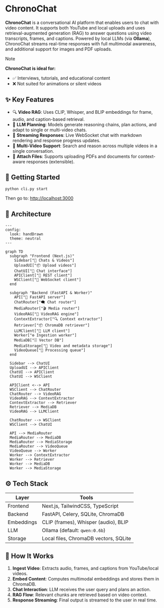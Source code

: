 # ChronoChat

**ChronoChat** is a conversational AI platform that enables users to chat with video content. It supports both YouTube and local uploads and uses retrieval-augmented generation (RAG) to answer questions using video transcripts, frames, and captions. Powered by local LLMs (via **Ollama**), ChronoChat streams real-time responses with full multimodal awareness, and additional support for images and PDF uploads.

> [!NOTE]
> **ChronoChat is ideal for:** </br>
> - ✅ Interviews, tutorials, and educational content </br>
> - ❌ Not suited for animations or silent videos </br>

## ✨ Key Features

* 🔍 **Video RAG**: Uses CLIP, Whisper, and BLIP embeddings for frame, audio, and caption-based retrieval.
* 🧠 **LLM Planning**: Models generate reasoning chains, plan actions, and adapt to single or multi-video chats.
* 🔌 **Streaming Responses**: Live WebSocket chat with markdown rendering and response progress updates.
* 🎥 **Multi-Video Support**: Search and reason across multiple videos in a single conversation.
* 📎 **Attach Files**: Supports uploading PDFs and documents for context-aware responses (extensible).

## 🏁 Getting Started

```bash
python cli.py start
```

Then go to: [http://localhost:3000](http://localhost:3000)

## 🧱 Architecture

```mermaid
---
config:
  look: handDrawn
  theme: neutral
---

graph TD
  subgraph "Frontend (Next.js)"
    Sidebar["📂 Chats & Videos"]
    UploadUI["📦 Upload videos"]
    ChatUI["💬 Chat interface"]
    APIClient["🔗 REST client"]
    WSClient["🔄 WebSocket client"]
  end

  subgraph "Backend (FastAPI & Worker)"
    API["🧭 FastAPI server"]
    ChatRouter["🗨️ Chat router"]
    MediaRouter["🎬 Media router"]
    VideoRAG["🧠 VideoRAG engine"]
    ContextExtractor["🔍 Context extractor"]
    Retriever["📦 ChromaDB retriever"]
    LLMClient["🤖 LLM client"]
    Worker["⚙️ Ingestion worker"]
    MediaDB["🗄️ Vector DB"]
    MediaStorage["📁 Video and metadata storage"]
    VideoQueue["📮 Processing queue"]
  end

  Sidebar --> ChatUI
  UploadUI --> APIClient
  ChatUI --> APIClient
  ChatUI --> WSClient

  APIClient <--> API
  WSClient --> ChatRouter
  ChatRouter --> VideoRAG
  VideoRAG --> ContextExtractor
  ContextExtractor --> Retriever
  Retriever --> MediaDB
  VideoRAG --> LLMClient

  ChatRouter --> WSClient
  WSClient --> ChatUI

  API --> MediaRouter
  MediaRouter --> MediaDB
  MediaRouter --> MediaStorage
  MediaRouter --> VideoQueue
  VideoQueue --> Worker
  Worker --> ContextExtractor
  Worker --> Retriever
  Worker --> MediaDB
  Worker --> MediaStorage
```

## ⚙️ Tech Stack

| Layer      | Tools                                 |
| ---------- | ------------------------------------- |
| Frontend   | Next.js, TailwindCSS, TypeScript      |
| Backend    | FastAPI, Celery, SQLite, ChromaDB     |
| Embeddings | CLIP (frames), Whisper (audio), BLIP  |
| LLM        | Ollama (default: `qwen:0.6b`)         |
| Storage    | Local files, ChromaDB vectors, SQLite |

## 🧠 How It Works

1. **Ingest Video**: Extracts audio, frames, and captions from YouTube/local videos.
2. **Embed Content**: Computes multimodal embeddings and stores them in ChromaDB.
3. **Chat Interaction**: LLM receives the user query and plans an action.
4. **RAG Flow**: Relevant chunks are retrieved based on video context.
5. **Response Streaming**: Final output is streamed to the user in real time.
